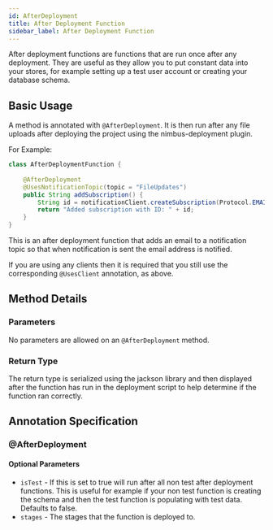 ```yaml
---
id: AfterDeployment
title: After Deployment Function
sidebar_label: After Deployment Function
---
```


After deployment functions are functions that are run once after any deployment. They are useful as they allow you to put constant data into your stores, for example setting up a test user account or creating your database schema.

## Basic Usage
A method is annotated with `@AfterDeployment`. It is then run after any file uploads after deploying the project using the nimbus-deployment plugin. 

For Example: 
```java
class AfterDeploymentFunction {
    
    @AfterDeployment
    @UsesNotificationTopic(topic = "FileUpdates")
    public String addSubscription() {
        String id = notificationClient.createSubscription(Protocol.EMAIL, "admin@nimbusframework.com");
        return "Added subscription with ID: " + id;
    }
}
```

This is an after deployment function that adds an email to a notification topic so that when notification is sent the email address is notified. 

If you are using any clients then it is required that you still use the corresponding `@UsesClient` annotation, as above. 

## Method Details
### Parameters
No parameters are allowed on an `@AfterDeployment` method. 

### Return Type
The return type is serialized using the jackson library and then displayed after the function has run in the deployment script to help determine if the function ran correctly.

## Annotation Specification
### @AfterDeployment
#### Optional Parameters
* `isTest` - If this is set to true will run after all non test after deployment functions. This is useful for example if your non test function is creating the schema and then the test function is populating with test data. Defaults to false.
* `stages` - The stages that the function is deployed to.
